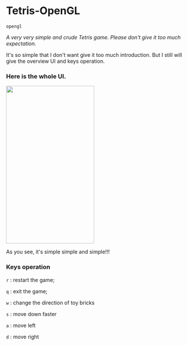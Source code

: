 # Tetris-OpenGL
`opengl`

_A very very simple and crude Tetris game. Please don't give it too much expectation._

It's so simple that I don't want give it too much introduction. But I still will give the overview UI and keys operation. 

### Here is the whole UI. 
<img src="" height="430" width="240">

As you see, it's simple simple and simple!!! 

### Keys operation
`r` : restart the game;

`q` : exit the game;

`w` : change the direction of toy bricks

`s` : move down faster

`a` : move left

`d` : move right
